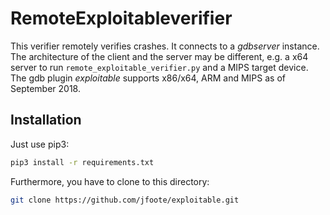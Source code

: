 # RemoteExploitableverifier #
This verifier remotely verifies crashes. It connects to a *gdbserver* instance. The architecture of the client and the server may be different, e.g. a x64 server to run `remote_exploitable_verifier.py` and a MIPS target device. The gdb plugin *exploitable* supports x86/x64, ARM and MIPS as of September 2018.
## Installation ##
Just use pip3:
``` bash
pip3 install -r requirements.txt
```
Furthermore, you have to clone to this directory:

``` bash
git clone https://github.com/jfoote/exploitable.git
```
